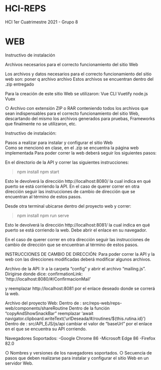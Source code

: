 # HCI-REPS
HCI 1er Cuatrimestre 2021 - Grupo 8

# WEB

Instructivo de instalación

Archivos necesarios para el correcto funcionamiento del sitio Web

Los archivos y datos necesarios para el correcto funcionamiento del sitio web son:
poner q archivo
archivo
Estos archivos se encuentran dentro del .zip entregado

Para la creación de este sitio Web se utilizaron:
Vue CLI
Vuetify
node.js
Vuex

○ Archivo con extensión ZIP o RAR conteniendo todos los archivos que sean indispensables para el correcto funcionamiento del sitio Web, descartando del mismo los archivos generados para pruebas, Frameworks que finalmente no se utilizaron, etc. 

Instructivo de instalación: 

Pasos a realizar para instalar y configurar el sitio Web  
Como se mencionó en clase, en el .zip  se encuentra la página web implementada  Para poder correr la web deberá seguir los siguientes pasos:

En el directorio de la API y correr las siguientes instrucciones:
>npm install
>npm start

Esto le devolverá la dirección http://localhost:8080/ la cual indica en qué puerto se está corriendo la API. 
En el caso de querer correr en otra dirección seguir las instrucciones de cambio de dirección que se encuentran al término de estos pasos.

Desde otra terminal ubicarse dentro del proyecto web y correr:
>npm install
>npm run serve

Esto le devolverá la dirección http://localhost:8081/ la cual indica en qué puerto se está corriendo la web. Debe abrir el enlace en su navegador. 

En el caso de querer correr en otra dirección seguir las instrucciones de cambio de dirección que se encuentran al término de estos pasos.


INSTRUCCIONES DE CAMBIO DE DIRECCIÓN:
Para poder correr la API y la web con las direcciones modificadas deberá modificar algunos archivos.

Archivo de la API:
Ir a la carpeta “config” y abrir el archivo “mailing.js”. 
Dirigirse donde dice:
confirmationLink: 'http://localhost:8080/#/ConfirmacionMail’


y reemplazar http://localhost:8081 por el enlace deseado donde se correrá la web.

Archivo del proyecto Web:
Dentro de : src/reps-web/reps-web/components/shareRoutine
Dentro de la función “copyAndShowSnackBar” reemplazar 
‘await
navigator.clipboard.writeText(‘urlDeseada/#/routines/${this.rutina.id}’)
	Dentro de : src/API_EJS/js/api  cambiar el valor de “baseUrl” por el enlace en el que se encuentra su API corriendo.


Navegadores Soportados:
-Google Chrome 86
-Microsoft Edge 86
-Firefox 82.0


○ Nombres y versiones de los navegadores soportados. 
○ Secuencia de pasos que deben realizarse para instalar y configurar el sitio Web en un servidor Web.

